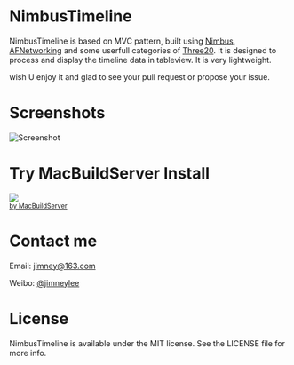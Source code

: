 NimbusTimeline
==============

NimbusTimeline is based on MVC pattern, built using [Nimbus](https://github.com/jverkoey/nimbus), [AFNetworking](https://github.com/AFNetworking/AFNetworking) and some userfull categories of [Three20](https://github.com/facebook/three20). It is designed to process and display the timeline data in tableview. It is very lightweight.

wish U enjoy it and glad to see your pull request or propose your issue. 

Screenshots
===============

![Screenshot](https://github.com/jimneylee/NimbusTimeline/raw/master/NimbusTimelineDemo/Screenshot/screenshot.png "Screenshot")

Try MacBuildServer Install
===============
<!-- MacBuildServer Install Button -->
<div class="macbuildserver-block">
    <a class="macbuildserver-button" href="http://macbuildserver.com/project/github/build/?xcode_project=ContactListSortDemo.xcodeproj&amp;target=ContactListSortDemo&amp;repo_url=git%3A%2F%2Fgithub.com%2Fjimneylee%2FContactListSort.git&amp;build_conf=Release" target="_blank"><img src="http://com.macbuildserver.github.s3-website-us-east-1.amazonaws.com/button_up.png"/></a><br/><sup><a href="http://macbuildserver.com/" target="_blank">by MacBuildServer</a></sup>
</div>
<!-- MacBuildServer Install Button -->

Contact me
===============

Email: jimney@163.com 

Weibo: [@jimneylee](http://weibo.com/u/1831553040)

License
==============

NimbusTimeline is available under the MIT license. See the LICENSE file for more info.
